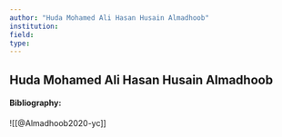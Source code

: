 ```yaml
---
author: "Huda Mohamed Ali Hasan Husain Almadhoob"
institution:
field:
type:
---
```


## Huda Mohamed Ali Hasan Husain Almadhoob
#### Bibliography:

![[@Almadhoob2020-yc]]